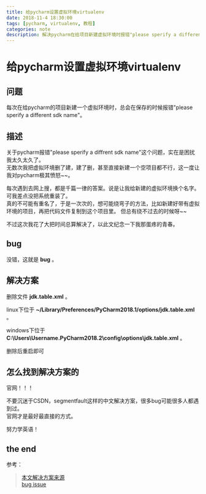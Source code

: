 ```yaml
---
title: 给pycharm设置虚拟环境virtualenv
date: 2018-11-4 18:30:00
tags: [pycharm, virtualenv, 教程]
categories: note
description: 解决pycharm在给项目新建虚拟环境时报错"please sperify a different sdk name"
---
```


# 给pycharm设置虚拟环境virtualenv

## 问题

每次在给pycharm的项目新建一个虚拟环境时，总会在保存的时候报错"please sperify a different sdk name"。  

## 描述

关于pycharm报错"please sperify a diffrent sdk name"这个问题，实在是困扰我太久太久了。  
无数次我把虚拟环境删了建，建了删，甚至直接新建一个空项目都不行，这一度让我对pycharm极其愤怒~~。  

每次遇到去网上搜，都是千篇一律的答案。说是让我给新建的虚拟环境换个名字。可我差点没把系统重装了。  
真的不可能有重名了，于是一次次的，想可能绕弯子的方法，比如新建好带有虚拟环境的项目，再把代码文件复制到这个项目里。
但总有绕不过去的时候呀~~

不过这次我花了大把时间总算解决了，以此文纪念一下我那蛋疼的青春。

## bug

没错，这就是 **bug** 。

## 解决方案

删除文件 **jdk.table.xml** 。

linux下位于 **~/Library/Preferences/PyCharm2018.1/options/jdk.table.xml** 。

windows下位于 **C:\Users\Username\.PyCharm2018.2\config\options\jdk.table.xml** 。

删除后重启即可

## 怎么找到解决方案的

官网！！！

不要沉迷于CSDN，segmentfault这样的中文解决方案，很多bug可能很多人都遇到过。  
官网才是最好最直接的方式。  

努力学英语！

## the end

参考：
> [本文解决方案来源][1]  
> [bug issue][2]  

[1]: https://intellij-support.jetbrains.com/hc/en-us/community/posts/360000306410/comments/360000158010
[2]: https://youtrack.jetbrains.com/issue/PY-27251
